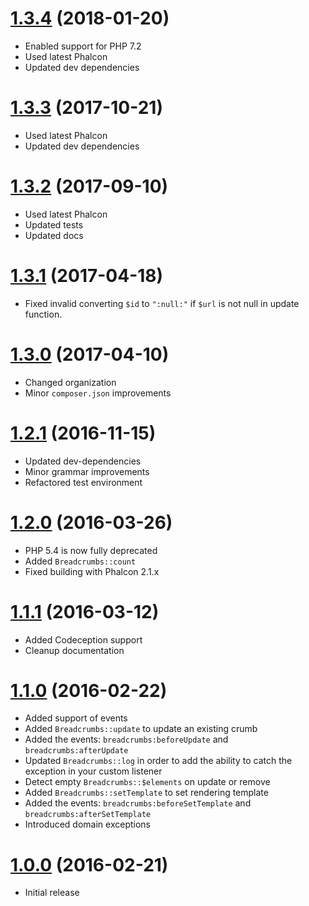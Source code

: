 # [1.3.4](https://github.com/phalcon/breadcrumbs/releases/tag/v1.3.4) (2018-01-20)
* Enabled support for PHP 7.2
* Used latest Phalcon
* Updated dev dependencies

# [1.3.3](https://github.com/phalcon/breadcrumbs/releases/tag/v1.3.3) (2017-10-21)
* Used latest Phalcon
* Updated dev dependencies

# [1.3.2](https://github.com/phalcon/breadcrumbs/releases/tag/v1.3.2) (2017-09-10)
* Used latest Phalcon
* Updated tests
* Updated docs

# [1.3.1](https://github.com/phalcon/breadcrumbs/releases/tag/v1.3.1) (2017-04-18)
* Fixed invalid converting `$id` to `":null:"` if `$url` is not null in update function.

# [1.3.0](https://github.com/phalcon/breadcrumbs/releases/tag/v1.3.0) (2017-04-10)
* Changed organization
* Minor `composer.json` improvements

# [1.2.1](https://github.com/phalcon/breadcrumbs/releases/tag/v1.2.1) (2016-11-15)
* Updated dev-dependencies
* Minor grammar improvements
* Refactored test environment

# [1.2.0](https://github.com/phalcon/breadcrumbs/releases/tag/v1.2.0) (2016-03-26)
* PHP 5.4 is now fully deprecated
* Added `Breadcrumbs::count`
* Fixed building with Phalcon 2.1.x

# [1.1.1](https://github.com/phalcon/breadcrumbs/releases/tag/v1.1.1) (2016-03-12)
* Added Codeception support
* Cleanup documentation

# [1.1.0](https://github.com/phalcon/breadcrumbs/releases/tag/v1.1.0) (2016-02-22)
* Added support of events
* Added `Breadcrumbs::update` to update an existing crumb
* Added the events: `breadcrumbs:beforeUpdate` and `breadcrumbs:afterUpdate`
* Updated `Breadcrumbs::log` in order to add the ability to catch the exception in your custom listener
* Detect empty `Breadcrumbs::$elements` on update or remove
* Added `Breadcrumbs::setTemplate` to set rendering template
* Added the events: `breadcrumbs:beforeSetTemplate` and `breadcrumbs:afterSetTemplate`
* Introduced domain exceptions

# [1.0.0](https://github.com/phalcon/breadcrumbs/releases/tag/v1.0.0) (2016-02-21)
* Initial release
